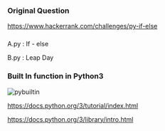 
### Original Question
https://www.hackerrank.com/challenges/py-if-else

###
A.py : If - else

B.py : Leap Day

### Built In function in Python3
![pybuiltin](https://cloud.githubusercontent.com/assets/5623445/20272862/438a0cf4-aa5d-11e6-852d-fc12a416c85b.PNG)

https://docs.python.org/3/tutorial/index.html

https://docs.python.org/3/library/intro.html

